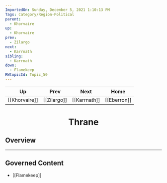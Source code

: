 ```yaml
---
ImportedOn: Sunday, December 5, 2021 1:10:13 PM
Tags: Category/Region-Political
parent:
  - Khorvaire
up:
  - Khorvaire
prev:
  - Zilargo
next:
  - Karrnath
sibling:
  - Karrnath
down:
  - Flamekeep
RWtopicId: Topic_50
---
```


| Up | Prev | Next | Home |
|----|------|------|------|
| [[Khorvaire]] | [[Zilargo]] | [[Karrnath]] | [[Eberron]] |

# <center>Thrane</center>

## Overview


---
## Governed Content
- [[Flamekeep]]
